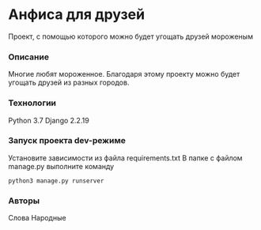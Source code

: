 # Анфиса для друзей
Проект, с помощью которого можно будет угощать друзей мороженым
### Описание
Многие любят мороженное. Благодаря этому проекту можно будет угощать друзей из разных городов.
### Технологии
Python 3.7
Django 2.2.19
### Запуск проекта dev-режиме
Установите зависимости из файла requirements.txt
В папке с файлом manage.py выполните команду
```
python3 manage.py runserver
```
### Авторы
Слова Народные